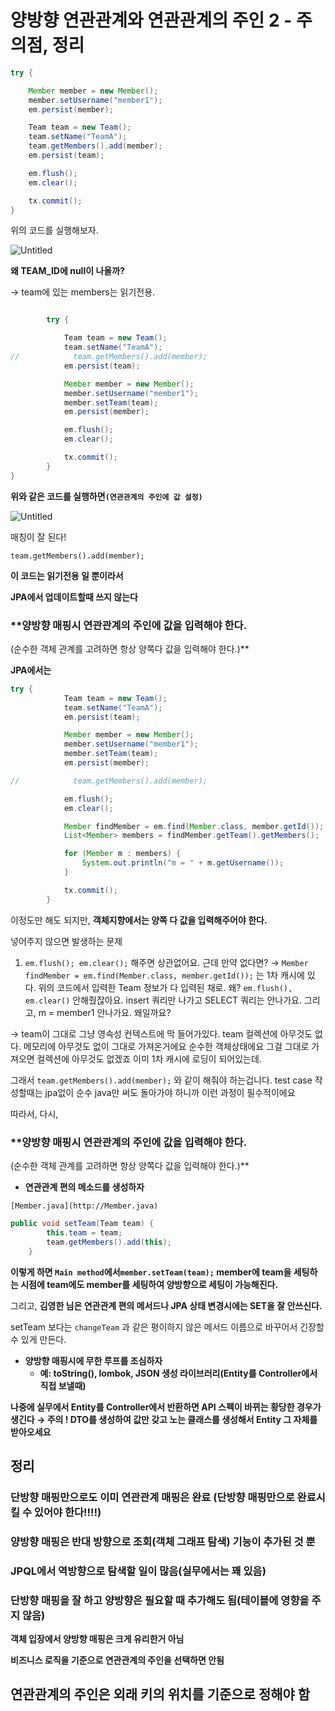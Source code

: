 # 양방향 연관관계와 연관관계의 주인 2 - 주의점, 정리

```java
try {

    Member member = new Member();
    member.setUsername("member1");
    em.persist(member);

    Team team = new Team();
    team.setName("TeamA");
    team.getMembers().add(member);
    em.persist(team);

    em.flush();
    em.clear();

    tx.commit();
}
```

위의 코드를 실행해보자.

![Untitled](%E1%84%8B%E1%85%A3%E1%86%BC%E1%84%87%E1%85%A1%E1%86%BC%E1%84%92%E1%85%A3%E1%86%BC%20%E1%84%8B%E1%85%A7%E1%86%AB%E1%84%80%E1%85%AA%E1%86%AB%E1%84%80%E1%85%AA%E1%86%AB%E1%84%80%E1%85%A8%E1%84%8B%E1%85%AA%20%E1%84%8B%E1%85%A7%E1%86%AB%E1%84%80%E1%85%AA%E1%86%AB%E1%84%80%E1%85%AA%E1%86%AB%E1%84%80%E1%85%A8%E1%84%8B%E1%85%B4%20%E1%84%8C%E1%85%AE%E1%84%8B%E1%85%B5%E1%86%AB%202%20-%20%E1%84%8C%E1%85%AE%20eb004ecd91fd4e6f99c9c9efad62df40/Untitled.png)

**왜 TEAM_ID에 null이 나올까?**

→ team에 있는 members는 읽기전용.

```java

        try {

            Team team = new Team();
            team.setName("TeamA");
//            team.getMembers().add(member);
            em.persist(team);

            Member member = new Member();
            member.setUsername("member1");
            member.setTeam(team);
            em.persist(member);

            em.flush();
            em.clear();

            tx.commit();
        } 
}

```

**위와 같은 코드를 실행하면`(연관관계의 주인에 값 설정)`** 

![Untitled](%E1%84%8B%E1%85%A3%E1%86%BC%E1%84%87%E1%85%A1%E1%86%BC%E1%84%92%E1%85%A3%E1%86%BC%20%E1%84%8B%E1%85%A7%E1%86%AB%E1%84%80%E1%85%AA%E1%86%AB%E1%84%80%E1%85%AA%E1%86%AB%E1%84%80%E1%85%A8%E1%84%8B%E1%85%AA%20%E1%84%8B%E1%85%A7%E1%86%AB%E1%84%80%E1%85%AA%E1%86%AB%E1%84%80%E1%85%AA%E1%86%AB%E1%84%80%E1%85%A8%E1%84%8B%E1%85%B4%20%E1%84%8C%E1%85%AE%E1%84%8B%E1%85%B5%E1%86%AB%202%20-%20%E1%84%8C%E1%85%AE%20eb004ecd91fd4e6f99c9c9efad62df40/Untitled%201.png)

매칭이 잘 된다!

`team.getMembers().add(member);`

**이 코드는 읽기전용 일 뿐이라서**

**JPA에서 업데이트할때 쓰지 않는다**

### **양방향 매핑시 연관관계의 주인에 값을 입력해야 한다. 
(순수한 객체 관계를 고려하면 항상 양쪽다 값을 입력해야 한다.)**

**JPA에서는**

```java
try {
            Team team = new Team();
            team.setName("TeamA");
            em.persist(team);

            Member member = new Member();
            member.setUsername("member1");
            member.setTeam(team);
            em.persist(member);

//            team.getMembers().add(member);

            em.flush();
            em.clear();

            Member findMember = em.find(Member.class, member.getId());
            List<Member> members = findMember.getTeam().getMembers();

            for (Member m : members) {
                System.out.println("m = " + m.getUsername());
            }

            tx.commit();
        }
```

이정도만 해도 되지만,  **객체지향에서는 양쪽 다 값을 입력해주어야 한다.**

넣어주지 않으면 발생하는 문제

1. `em.flush(); em.clear();` 해주면 상관없어요.
근데 만약 없다면?
→ `Member findMember = em.find(Member.class, member.getId());` 는 1차 캐시에 있다. 위의 코드에서 입력한 Team 정보가 다 입력된 채로.
왜? `em.flush(), em.clear()` 안해줬잖아요.
insert 쿼리만 나가고 SELECT 쿼리는 안나가요.
그리고, m = member1 안나가요. 왜일까요?

→ team이 그대로 그냥 영속성 컨텍스트에 막 들어가있다.
team 컬렉션에 아무것도 없다. 메모리에 아무것도 없이 그대로 가져온거에요
순수한 객체상태에요
그걸 그대로 가져오면 컬렉션에 아무것도 없겠죠
이미 1차 캐시에 로딩이 되어있는데.

그래서 `team.getMembers().add(member);` 와 같이 해줘야 하는겁니다.
test case 작성할때는 jpa없이 순수 java만 써도 돌아가야 하니까
이런 과정이 필수적이에요

따라서, 다시,

### **양방향 매핑시 연관관계의 주인에 값을 입력해야 한다. 
(순수한 객체 관계를 고려하면 항상 양쪽다 값을 입력해야 한다.)**

- **연관관계 편의 메소드를 생성하자**

`[Member.java](http://Member.java)` 

```java
public void setTeam(Team team) {
        this.team = team;
        team.getMembers().add(this);
    }
```

**이렇게 하면 `Main method`에서`member.setTeam(team);` 
member에 team을 세팅하는 시점에
team에도 member를 세팅하여 양방향으로 세팅이 가능해진다.**

그리고, **김영한 님은 연관관계 편의 메서드나  JPA 상태 변경시에는
SET을 잘 안쓰신다.**

setTeam 보다는 `changeTeam` 과 같은 평이하지 않은 메서드 이름으로 바꾸어서
긴장할 수 있게 만든다.

- **양방향 매핑시에 무한 루프를 조심하자**
    - **예: toString(), lombok, JSON 생성 라이브러리(Entity를 Controller에서 직접 보낼때)**
    

**나중에 실무에서 Entity를 Controller에서 반환하면 API 스펙이 바뀌는 황당한 경우가 생긴다 → 주의 ! DTO를 생성하여 값만 갖고 노는 클래스를 생성해서 Entity 그 자체를 받아오세요**

## 정리

### 단방향 매핑만으로도 이미 연관관계 매핑은 완료 (단방향 매핑만으로 완료시킬 수 있어야 한다!!!!)

### 양방향 매핑은 반대 방향으로 조회(객체 그래프 탐색) 기능이 추가된 것 뿐

### JPQL에서 역방향으로 탐색할 일이 많음(실무에서는 꽤 있음)

### 단방향 매핑을 잘 하고 양방향은 필요할 때 추가해도 됨(테이블에 영향을 주지 않음)

**객체 입장에서 양방향 매핑은 크게 유리한거 아님**

**비즈니스 로직을 기준으로 연관관계의 주인을 선택하면 안됨**

## 연관관계의 주인은 외래 키의 위치를 기준으로 정해야 함